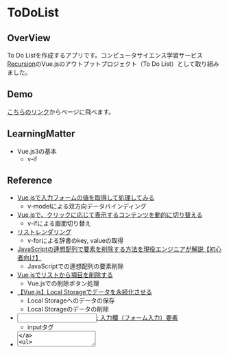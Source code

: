 # ToDoList

## OverView
To Do Listを作成するアプリです。コンピュータサイエンス学習サービス[Recursion](https://recursionist.io/)のVue.jsのアウトプットプロジェクト（To Do List）として取り組みました。

## Demo
[こちらのリンク](https://suuu0122.github.io/ToDoList/)からページに飛べます。

## LearningMatter
* Vue.js3の基本
	* v-if

## Reference
* [Vue.jsで入力フォームの値を取得して処理してみる](https://kazu22002.hatenablog.com/entry/2017/10/14/070000)
	* v-modelによる双方向データバインディング
* [Vue.jsで、クリックに応じて表示するコンテンツを動的に切り替える](https://100webdesign.jp/services/web_knowhow/vuejs-spa/web_knowhow-20263/)
	* v-ifによる画面切り替え
* [リストレンダリング](https://jp.vuejs.org/v2/guide/list.html)
	* v-forによる辞書のkey, valueの取得
* [JavaScriptの連想配列で要素を削除する方法を現役エンジニアが解説【初心者向け】](https://magazine.techacademy.jp/magazine/22788)
	* JavaScriptでの連想配列の要素削除
* [Vue.jsでリストから項目を削除する](https://www.paveway.info/entry/2020/02/23/vue_deletelist#Vue.js%E3%81%A7%E3%83%AA%E3%82%B9%E3%83%88%E3%81%8B%E3%82%89%E9%A0%85%E7%9B%AE%E3%82%92%E5%89%8A%E9%99%A4%E3%81%99%E3%82%8B)
	* Vue.jsでの削除ボタン処理
* [【Vue.js】Local Storageでデータを永続化させる](https://qiita.com/higa02/items/e12c3a16db014a9414c1)
	* Local Storageへのデータの保存
	* Local Storageのデータの削除
* [<input>: 入力欄（フォーム入力）要素](https://developer.mozilla.org/ja/docs/Web/HTML/Element/input)
	* inputタグ
* [<textarea>](https://html-coding.co.jp/annex/dictionary/html/textarea/)
	* textareaタグ
* [<label>](https://html-coding.co.jp/annex/dictionary/html/label/)
	* labelタグ
* [Cards](https://getbootstrap.jp/docs/4.2/components/card/)
	* cardクラス（Bootstrap）